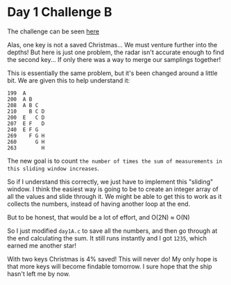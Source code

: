 # Day 1 Challenge B

The challenge can be seen [here](https://adventofcode.com/2021/day/1#part2)

Alas, one key is not a saved Christmas... We must venture further into the depths! But here is just one problem, the radar isn't accurate enough to find the second key... If only there was a way to merge our samplings together!

This is essentially the same problem, but it's been changed around a little bit. We are given this to help understand it:

```text
199  A      
200  A B    
208  A B C  
210    B C D
200  E   C D
207  E F   D
240  E F G  
269    F G H
260      G H
263        H
```

The new goal is to count `the number of times the sum of measurements in this sliding window increases`.

So if I understand this correctly, we just have to implement this "sliding" window. I think the easiest way is going to be to create an integer array of all the values and slide through it. We might be able to get this to work as it collects the numbers, instead of having another loop at the end.

But to be honest, that would be a lot of effort, and O(2N) ≈ O(N)

So I just modified `day1A.c` to save all the numbers, and then go through at the end calculating the sum. It still runs instantly and I got `1235`, which earned me another star!

With two keys Christmas is 4% saved! This will never do! My only hope is that more keys will become findable tomorrow. I sure hope that the ship hasn't left me by now.
